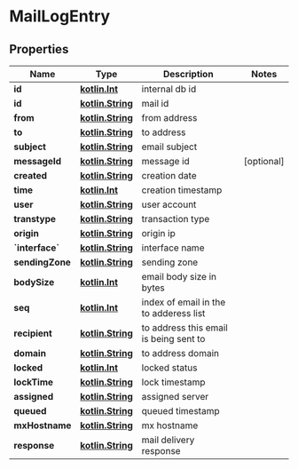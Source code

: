 # MailLogEntry

## Properties
Name | Type | Description | Notes
------------ | ------------- | ------------- | -------------
**id** | [**kotlin.Int**](.md) | internal db id | 
**id** | [**kotlin.String**](.md) | mail id | 
**from** | [**kotlin.String**](.md) | from address | 
**to** | [**kotlin.String**](.md) | to address | 
**subject** | [**kotlin.String**](.md) | email subject | 
**messageId** | [**kotlin.String**](.md) | message id |  [optional]
**created** | [**kotlin.String**](.md) | creation date | 
**time** | [**kotlin.Int**](.md) | creation timestamp | 
**user** | [**kotlin.String**](.md) | user account | 
**transtype** | [**kotlin.String**](.md) | transaction type | 
**origin** | [**kotlin.String**](.md) | origin ip | 
**&#x60;interface&#x60;** | [**kotlin.String**](.md) | interface name | 
**sendingZone** | [**kotlin.String**](.md) | sending zone | 
**bodySize** | [**kotlin.Int**](.md) | email body size in bytes | 
**seq** | [**kotlin.Int**](.md) | index of email in the to adderess list | 
**recipient** | [**kotlin.String**](.md) | to address this email is being sent to | 
**domain** | [**kotlin.String**](.md) | to address domain | 
**locked** | [**kotlin.Int**](.md) | locked status | 
**lockTime** | [**kotlin.String**](.md) | lock timestamp | 
**assigned** | [**kotlin.String**](.md) | assigned server | 
**queued** | [**kotlin.String**](.md) | queued timestamp | 
**mxHostname** | [**kotlin.String**](.md) | mx hostname | 
**response** | [**kotlin.String**](.md) | mail delivery response | 
